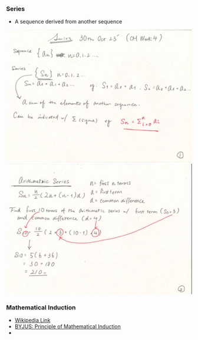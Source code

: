 ### Series
- A sequence derived from another sequence

![note1-1](note1-1.jpg)
![note1-2](note1-2.jpg)

### Mathematical Induction
- [Wikipedia Link](https://en.wikipedia.org/wiki/Mathematical_induction)
- [BYJUS: Principle of Mathematical Induction ](https://byjus.com/maths/principle-of-mathematical-induction-learn-examples/)
- 
